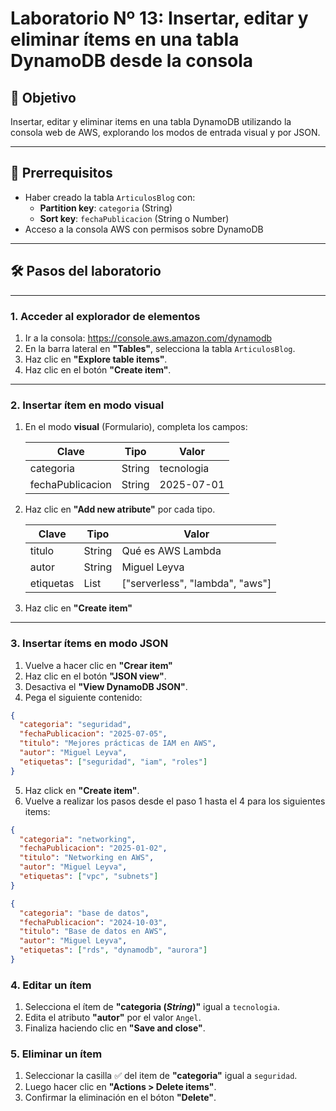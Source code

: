 # Laboratorio Nº 13: Insertar, editar y eliminar ítems en una tabla DynamoDB desde la consola

## 🎯 Objetivo

Insertar, editar y eliminar items en una tabla DynamoDB utilizando la consola web de AWS, explorando los modos de entrada visual y por JSON.

---

## 🧰 Prerrequisitos

- Haber creado la tabla `ArticulosBlog` con:
  - **Partition key**: `categoria` (String)
  - **Sort key**: `fechaPublicacion` (String o Number)
- Acceso a la consola AWS con permisos sobre DynamoDB

---

## 🛠️ Pasos del laboratorio

---

### 1. Acceder al explorador de elementos

1. Ir a la consola: https://console.aws.amazon.com/dynamodb
2. En la barra lateral en **"Tables"**, selecciona la tabla `ArticulosBlog`.
3. Haz clic en **"Explore table items"**.
4. Haz clic en el botón **"Create item"**.

---

### 2. Insertar ítem en modo visual

1. En el modo **visual** (Formulario), completa los campos:

   | Clave               | Tipo     | Valor                                  |
   |---------------------|----------|----------------------------------------|
   | categoria           | String   | tecnologia                             |
   | fechaPublicacion    | String   | 2025-07-01                             |

2. Haz clic en **"Add new atribute"** por cada tipo.

   | Clave               | Tipo     | Valor                                  |   
   |---------------------|----------|----------------------------------------|
   | titulo              | String   | Qué es AWS Lambda                      |
   | autor               | String   | Miguel Leyva                           |
   | etiquetas           | List     | ["serverless", "lambda", "aws"]        |

3. Haz clic en **"Create item"**

---

### 3. Insertar ítems en modo JSON

1. Vuelve a hacer clic en **"Crear item"**
2. Haz clic en el botón **"JSON view"**.
3. Desactiva el **"View DynamoDB JSON"**.
4. Pega el siguiente contenido:
```json
{
  "categoria": "seguridad",
  "fechaPublicacion": "2025-07-05",
  "titulo": "Mejores prácticas de IAM en AWS",
  "autor": "Miguel Leyva",
  "etiquetas": ["seguridad", "iam", "roles"]
}
```
5. Haz click en **"Create item"**.
6. Vuelve a realizar los pasos desde el paso 1 hasta el 4 para los siguientes items:
```json
{
  "categoria": "networking",
  "fechaPublicacion": "2025-01-02",
  "titulo": "Networking en AWS",
  "autor": "Miguel Leyva",
  "etiquetas": ["vpc", "subnets"]
}
```

```json
{
  "categoria": "base de datos",
  "fechaPublicacion": "2024-10-03",
  "titulo": "Base de datos en AWS",
  "autor": "Miguel Leyva",
  "etiquetas": ["rds", "dynamodb", "aurora"]
}
```

### 4. Editar un ítem 

1. Selecciona el ítem de **"categoria (_String_)"** igual a `tecnologia`.
2. Edita el atributo **"autor"** por el valor `Angel`.
3. Finaliza haciendo clic en **"Save and close"**.

### 5. Eliminar un ítem

1. Seleccionar la casilla ✅ del item de **"categoria"** igual a `seguridad`.
2. Luego hacer clic en **"Actions > Delete items"**.
3. Confirmar la eliminación en el bóton **"Delete"**.